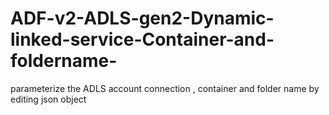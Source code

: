 # ADF-v2-ADLS-gen2-Dynamic-linked-service-Container-and-foldername-
parameterize the ADLS account connection , container and folder name by editing json object
